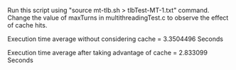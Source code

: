 Run this script using "source mt-tlb.sh > tlbTest-MT-1.txt" command. Change the value of maxTurns in multithreadingTest.c to observe the effect of cache hits.


Execution time average without considering cache   = 3.3504496 Seconds

Execution time average after taking advantage of cache = 2.833099 Seconds
